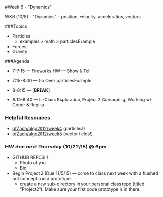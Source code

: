 #Week 6 - "Dynamics"

WK6 (10/8) - "Dynamics" - position, velocity, acceleration, vectors

###Topics

* Particles
	* examples > math > particlesExample 
* Forces!
* Gravity

###Agenda

* 7-7:15 — Fireworks HW — Show & Tell
* 7:15-8:00 — Go Over particlesExample

* 8-8:15 — [**BREAK**] 

* 8:15-9:40 — In-Class Exploration, Project 2 Concepting, Working w/ Conor & Regina

### Helpful Resources

* [ofZach/algo2012/week4](https://github.com/ofZach/algo2012/tree/master/week4) (particles!)
* [ofZach/algo2012/week5](https://github.com/ofZach/algo2012/tree/master/week5) (vector fields!)

### HW due next Thursday (10/22/15) @ 6pm

* GITHUB REPOS!!!
	* Photo of you
	* Bio 
* Begin Project 2 (Due 11/5/15) — come to class next week with a flushed out concept and a prototype.
	* create a new sub-directory in your personal class repo (titled "Project2"). Make sure your first code prototype is in there. 

